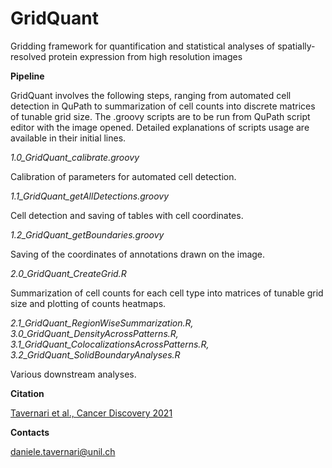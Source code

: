 # GridQuant
Gridding framework for quantification and statistical analyses of spatially-resolved protein expression from high resolution images

**Pipeline**

GridQuant involves the following steps, ranging from automated cell detection in QuPath to summarization of cell counts into discrete matrices of tunable grid size. 
The .groovy scripts are to be run from QuPath script editor with the image opened.
Detailed explanations of scripts usage are available in their initial lines.

_1.0_GridQuant_calibrate.groovy_

Calibration of parameters for automated cell detection.

_1.1_GridQuant_getAllDetections.groovy_

Cell detection and saving of tables with cell coordinates.

_1.2_GridQuant_getBoundaries.groovy_

Saving of the coordinates of annotations drawn on the image.

_2.0_GridQuant_CreateGrid.R_

Summarization of cell counts for each cell type into matrices of tunable grid size and plotting of counts heatmaps.

_2.1_GridQuant_RegionWiseSummarization.R, 3.0_GridQuant_DensityAcrossPatterns.R, 3.1_GridQuant_ColocalizationsAcrossPatterns.R, 3.2_GridQuant_SolidBoundaryAnalyses.R_

Various downstream analyses.

**Citation**

[Tavernari et al., Cancer Discovery 2021](https://cancerdiscovery.aacrjournals.org/content/11/6/1490)

**Contacts**

daniele.tavernari@unil.ch
